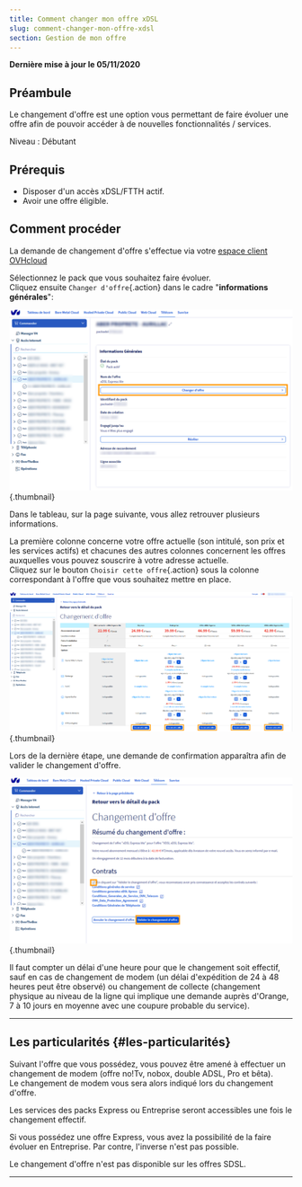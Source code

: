```yaml
---
title: Comment changer mon offre xDSL
slug: comment-changer-mon-offre-xdsl
section: Gestion de mon offre
---
```


**Dernière mise à jour le 05/11/2020**

## Préambule

Le changement d'offre est une option vous permettant de faire évoluer une offre afin de pouvoir accéder à de nouvelles fonctionnalités / services.

Niveau : Débutant


## Prérequis

- Disposer d'un accès xDSL/FTTH actif.
- Avoir une offre éligible.


## Comment procéder

La demande de changement d'offre s'effectue via votre [espace client OVHcloud](https://www.ovh.com/auth/?action=gotomanager)

Sélectionnez le pack que vous souhaitez faire évoluer.
<br>Cliquez ensuite `Changer d'offre`{.action} dans le cadre "**informations générales**":

![changement d'offre](images/Changement01-edit.png){.thumbnail}

Dans le tableau, sur la page suivante, vous allez retrouver plusieurs informations.

La première colonne concerne votre offre actuelle (son intitulé, son prix et les services actifs) et chacunes des autres colonnes concernent les offres auxquelles vous pouvez souscrire à votre adresse actuelle.
<br>Cliquez sur le bouton `Choisir cette offre`{.action} sous la colonne correspondant à l'offre que vous souhaitez mettre en place.

![choix de l'offre](images/Changement02-edit.png){.thumbnail}

Lors de la dernière étape, une demande de confirmation apparaîtra afin de valider le changement d'offre.

![Validation de l'offre](images/Changement03-edit.png){.thumbnail}

Il faut compter un délai d'une heure pour que le changement soit effectif, sauf en cas de changement de modem (un délai d'expédition de 24 à 48 heures peut être observé) ou changement de collecte (changement physique au niveau de la ligne qui implique une demande auprès d'Orange, 7 à 10 jours en moyenne avec une coupure probable du service).

------------------------------------------------------------------------

## Les particularités {#les-particularités}

Suivant l'offre que vous possédez, vous pouvez être amené à effectuer un changement de modem (offre no!Tv, nobox, double ADSL, Pro et bêta).
<br> Le changement de modem vous sera alors indiqué lors du changement d'offre.

Les services des packs Express ou Entreprise seront accessibles une fois le changement effectif. 

Si vous possédez une offre Express, vous avez la possibilité de la faire évoluer en Entreprise. Par contre, l'inverse n'est pas possible.

Le changement d'offre n'est pas disponible sur les offres SDSL.

------------------------------------------------------------------------


